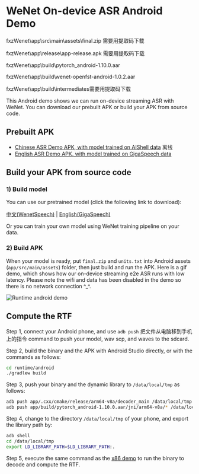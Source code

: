 # WeNet On-device ASR Android Demo

fxzWenet\app\src\main\assets\final.zip 需要用提取码下载

fxzWenet\app\release\app-release.apk 需要用提取码下载

fxzWenet\app\build\pytorch_android-1.10.0.aar

fxzWenet\app\build\wenet-openfst-android-1.0.2.aar

fxzWenet\app\build\intermediates需要用提取码下载

This Android demo shows we can run on-device streaming ASR with WeNet. You can download our prebuilt APK or build your APK from source code.

## Prebuilt APK

* [Chinese ASR Demo APK, with model trained on AIShell data](http://mobvoi-speech-public.ufile.ucloud.cn/public/wenet/aishell/20210202_app.apk) 离线
* [English ASR Demo APK, with model trained on GigaSpeech data](http://mobvoi-speech-public.ufile.ucloud.cn/public/wenet/gigaspeech/20210823_app.apk)

## Build your APK from source code

### 1) Build model

You can use our pretrained model (click the following link to download):

[中文(WenetSpeech)](https://wenet-1256283475.cos.ap-shanghai.myqcloud.com/models/wenetspeech/wenetspeech_u2pp_conformer_libtorch_quant.tar.gz)
| [English(GigaSpeech)](https://wenet-1256283475.cos.ap-shanghai.myqcloud.com/models/gigaspeech/gigaspeech_u2pp_conformer_libtorch_quant.tar.gz)

Or you can train your own model using WeNet training pipeline on your data.

### 2) Build APK

When your model is ready, put `final.zip` and `units.txt` into Android assets (`app/src/main/assets`) folder,
then just build and run the APK. Here is a gif demo, which shows how our on-device streaming e2e ASR runs with low latency.
Please note the wifi and data has been disabled in the demo so there is no network connection ^\_^.

![Runtime android demo](../../../../docs/images/runtime_android.gif)

## Compute the RTF

Step 1, connect your Android phone, and use `adb push` 把文件从电脑移到手机上的指令 command to push your model, wav scp, and waves to the sdcard.

Step 2, build the binary and the APK with Android Studio directly, or with the commands as follows:

``` sh
cd runtime/android
./gradlew build
```

Step 3, push your binary and the dynamic library to `/data/local/tmp` as follows:

``` sh
adb push app/.cxx/cmake/release/arm64-v8a/decoder_main /data/local/tmp
adb push app/build/pytorch_android-1.10.0.aar/jni/arm64-v8a/* /data/local/tmp
```

Step 4, change to the directory `/data/local/tmp` of your phone, and export the library path by:

``` sh
adb shell
cd /data/local/tmp
export LD_LIBRARY_PATH=$LD_LIBRARY_PATH:.
```

Step 5, execute the same command as the [x86 demo](../../../libtorch) to run the binary to decode and compute the RTF.
